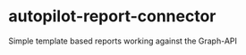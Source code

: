 autopilot-report-connector
==========================

Simple template based reports working against the Graph-API
